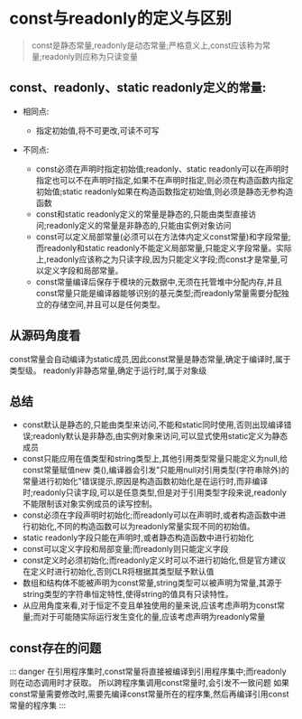 # const与readonly的定义与区别
> const是静态常量,readonly是动态常量;严格意义上,const应该称为常量;readonly则应称为只读变量

## const、readonly、static readonly定义的常量:
+ 相同点:
  + 指定初始值,将不可更改,可读不可写
  
+ 不同点:
  + const必须在声明时指定初始值;readonly、static readonly可以在声明时指定也可以不在声明时指定,如果不在声明时指定,则必须在构造函数内指定初始值;static readonly如果在构造函数指定初始值,则必须是静态无参构造函数
  + const和static readonly定义的常量是静态的,只能由类型直接访问;readonly定义的常量是非静态的,只能由实例对象访问
  + const可以定义局部常量(必须可以在方法体内定义const常量)和字段常量;而readonly和static readonly不能定义局部常量,只能定义字段常量。实际上,readonly应该称之为只读字段,因为只能定义字段;而const才是常量,可以定义字段和局部常量。
  + const常量编译后保存于模块的元数据中,无须在托管堆中分配内存,并且const常量只能是编译器能够识别的基元类型;而readonly常量需要分配独立的存储空间,并且可以是任何类型。


## 从源码角度看
const常量会自动编译为static成员,因此const常量是静态常量,确定于编译时,属于类型级。 
readonly非静态常量,确定于运行时,属于对象级

## 总结
+ const默认是静态的,只能由类型来访问,不能和static同时使用,否则出现编译错误;readonly默认是非静态,由实例对象来访问,可以显式使用static定义为静态成员
+ const只能应用在值类型和string类型上,其他引用类型常量只能定义为null,给const常量赋值new 类(),编译器会引发"只能用null对引用类型(字符串除外)的常量进行初始化"错误提示,原因是构造函数初始化是在运行时,而非编译时;readonly只读字段,可以是任意类型,但是对于引用类型字段来说,readonly不能限制该对象实例成员的读写控制。
+ const必须在字段声明时初始化;而readonly可以在声明时,或者构造函数中进行初始化,不同的构造函数可以为readonly常量实现不同的初始值。
+ static readonly字段只能在声明时,或者静态构造函数中进行初始化
+ const可以定义字段和局部变量;而readonly则只能定义字段
+ const定义时必须初始化;而readonly定义时可以不进行初始化,但是官方建议在定义时进行初始化,否则CLR将根据其类型赋予默认值
+ 数组和结构体不能被声明为const常量,string类型可以被声明为常量,其源于string类型的字符串恒定特性,使得string的值具有只读特性。
+ 从应用角度来看,对于恒定不变且单独使用的量来说,应该考虑声明为const常量;而对于可能随实际运行发生变化的量,应该考虑声明为readonly常量

## const存在的问题
::: danger
在引用程序集时,const常量将直接被编译到引用程序集中;而readonly则在动态调用时才获取。
所以跨程序集调用const常量时,会引发不一致问题
如果const常量需要修改时,需要先编译const常量所在的程序集,然后再编译引用const常量的程序集
:::
